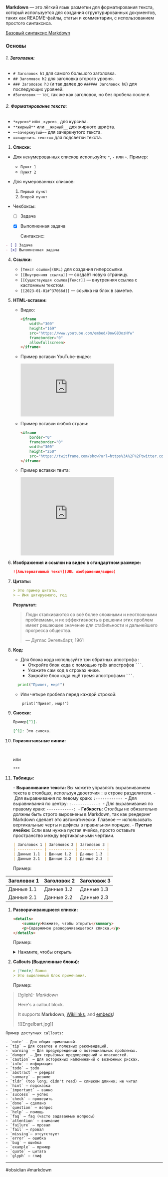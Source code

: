 **Markdown** — это лёгкий язык разметки для форматирования текста, который используется для создания структурированных документов, таких как README-файлы, статьи и комментарии, с использованием простого синтаксиса.

[Базовый синтаксис Markdown](https://www.markdownguide.org/basic-syntax/)

### Основы

###### 1. **Заголовки:**
- `# Заголовок h1` для самого большого заголовка.
- `## Заголовок h2` для заголовка второго уровня.
- `### Заголовок h3` (и так далее до `###### Заголовок h6`) для последующих уровней.
- `#Заголовок` — тэг, так же как заголовок, но без пробела после `#`.

###### 2. **Форматирование текста:**
- `*курсив*` или `_курсив_` для курсива.
- `**жирный**` или `__жирный__` для жирного шрифта.
- `~~зачеркнутый~~` для зачеркнутого текста.
- `==выделить текст==` для подсветки текста.

1. **Списки:**
- Для ненумерованных списков используйте `*`, `-` или `+`. Пример:

  - `Пункт 1`
  - `Пункт 2`

- Для нумерованных списков:
 
  1. `Первый пункт`
  2. `Второй пункт`
	 
- Чекбоксы:
	- [ ] Задача
	- [x] Выполненная задача  

	  Синтаксис:
```markdown
- [ ] Задача
- [x] Выполненная задача
```
     

4. **Ссылки:**
    - `[Текст ссылки](URL)` для создания гиперссылки.
    - `[[Внутренняя ссылка]]` — создаёт новую страницу.
    - `[[Существующая ссылка|Текст]]` — внутренняя ссылка с кастомным текстом.
    - `[[2023-01-01#^37066d]]` — ссылка на блок в заметке.

1. **HTML-вставки:**
    - Видео:
      ```html
      <iframe 
          width="300" 
          height="169" 
          src="https://www.youtube.com/embed/8owG83ozHYw"
          frameborder="0" 
          allowfullscreen>
      </iframe>
      ```
    - Пример вставки YouTube-видео:
      <iframe 
          width="300" 
          height="169" 
          src="https://www.youtube.com/embed/8owG83ozHYw"
          frameborder="0" 
          allowfullscreen>
      </iframe>
      
    - Пример вставки любой страни:
      
      ```html
      <iframe
          border="0"
          frameborder="0"
          width="300"
          height="250"
          src="https://twitframe.com/show?url=https%3A%2F%2Ftwitter.com%2Fjack%2Fstatus%2F20">
      </iframe>
      ```
    - Пример вставки твита:
      <iframe
          border="0"
          frameborder="0"
          width="300"
		  height="250"
          src="https://twitframe.com/show?url=https%3A%2F%2Ftwitter.com%2Fjack%2Fstatus%2F20">
      </iframe>

6. **Изображения и ссылки на видео в стандартном размере:**
    ```markdown
    ![Альтернативный текст](URL изображения/видео)
    ```

7. **Цитаты:**
    ```markdown
    > Это пример цитаты.
    > — Имя цитируемого, год
    ```

    **Результат:**
    > Люди сталкиваются со всё более сложными и неотложными проблемами, и их эффективность в решении этих проблем имеет решающее значение для стабильности и дальнейшего прогресса общества.  
    > 
    > — Дуглас Энгельбарт, 1961

8. **Код:**
    - Для блока кода используйте три обратных апострофа :
	    - Откройте блок кода с помощью трёх апострофов ` ``` `.
		- Укажите сам код в строках ниже.
		- Закройте блок кода ещё тремя апострофами ` ``` `.
		
    ```python
      print("Привет, мир!")
    ```
    - Или четыре пробела перед каждой строкой:
          
	```
		print("Привет, мир!")
	```


9. **Сноски:**
    ```markdown
    Пример[^1].

    [^1]: Это сноска.
    ```

10. **Горизонтальные линии:**
    ```markdown
    ---
    ```
    или
    ```markdown
    ***
    ```

11. **Таблицы:**
    
    - **Выравнивание текста:** Вы можете управлять выравниванием текста в столбцах, используя двоеточия `:` в строке разделителя.
		- Для выравнивания по левому краю: `:------------` 
	    - Для выравнивания по центру: `:------------:` 
	    - Для выравнивания по правому краю: `------------:` 
    - **Гибкость:** Столбцы не обязательно должны быть строго выровнены в Markdown, так как рендеринг Markdown сделает это автоматически. Главное — использовать вертикальные черты и дефисы в правильном порядке. - **Пустые ячейки:** Если вам нужна пустая ячейка, просто оставьте пространство между вертикальными чертами.

    ```markdown
    | Заголовок 1 | Заголовок 2 | Заголовок 3 |
    | ----------- | ----------- | ----------- |
    | Данные 1.1  | Данные 1.2  | Данные 1.3  |
    | Данные 2.1  | Данные 2.2  | Данные 2.3  |
    ```
	Пример:
	
| Заголовок 1 | Заголовок 2 | Заголовок 3 |
| ----------- | ----------- | ----------- |
| Данные 1.1  | Данные 1.2  | Данные 1.3  |
| Данные 2.1  | Данные 2.2  | Данные 2.3  |
	
1. **Разворачивающиеся списки:**
    ```html
    <details>
        <summary>Нажмите, чтобы открыть</summary>
        <p>Содержимое разворачивающегося списка.</p>
    </details>
    ```
	
	Пример:
		<details>
			<summary>
				Нажмите, чтобы открыть
			</summary>
			<h2>Заголовок</h2>
			<p>Это само содержимое в markdown</p>
		</details>


13. **Callouts (Выделенные блоки):**
    ```markdown
    > [!note] Важно
    > Это выделенный блок примечания.
	```
	Пример:
	
> [!gliph]- 
> *Markdown*
> 
> Here's a callout block. 
> 
> It supports **Markdown**, [Wikilinks](https://github.com/agathauy/wikilinks-to-mdlinks-obsidian/blob/master/README.md), and [embeds](https://help.obsidian.md/Linking+notes+and+files/Embed+files)! 
> 
> ![[Engelbart.jpg]]
	
    Пример доступных callouts:
    
    - `note` — Для общих примечаний.
	- `tip` — Для советов и полезных рекомендаций.
	- `warning` — Для предупреждений о потенциальных проблемах.
	- `danger` — Для серьёзных предупреждений и опасностей.
	- `caution` — Для осторожных напоминаний о возможных рисках.
	- `info` — информация
	- `todo` — todo
	- `abstract` — реферат
	- `summary` — резюме
	- `tldr` (too long; didn't read) — слишком длинно; не читал
	- `hint` — подсказка
	- `important` — важно
	- `success` — успех
	- `check` — проверить
	- `done` — сделано
	- `question` — вопрос
	- `help` — помощь
	- `faq` — faq (часто задаваемые вопросы)
	- `attention` — внимание
	- `failure` — провал
	- `fail` — провал
	- `missing`— отсутствует
	- `error` — ошибка
	- `bug` — ошибка
	- `example` — пример
	- `quote` — цитата
	- `glyph` — глиф
---
#obsidian #markdown 